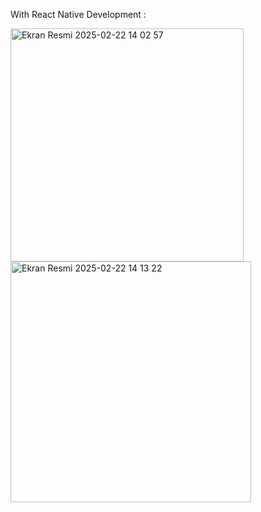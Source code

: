 With React Native Development : 


<img width="373" alt="Ekran Resmi 2025-02-22 14 02 57" src="https://github.com/user-attachments/assets/84871124-1eed-4dfc-ae4f-149945d9ae78" />
<img width="385" alt="Ekran Resmi 2025-02-22 14 13 22" src="https://github.com/user-attachments/assets/57e5bc35-a23a-4e25-b12a-eddc302c65b8" />

